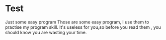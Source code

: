 Test
====

Just some easy program
Those are some easy program, I use them to practise my program skill.
It's useless for you,so before you read them , you should know you are wasting your time.
